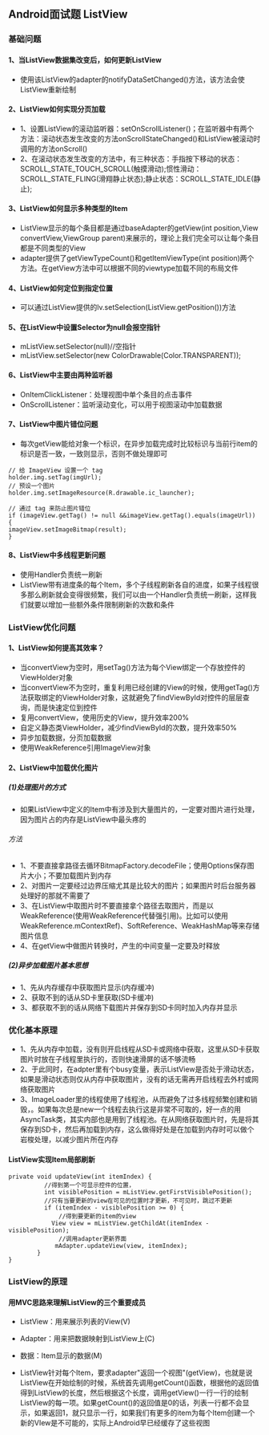 ## Android面试题 ListView

### 基础问题

#### 1、当ListView数据集改变后，如何更新ListView

- 使用该ListView的adapter的notifyDataSetChanged()方法，该方法会使ListView重新绘制

#### 2、ListView如何实现分页加载

- 1、设置ListView的滚动监听器：setOnScrollListener()；在监听器中有两个方法：滚动状态发生改变的方法onScrollStateChanged()和ListView被滚动时调用的方法onScroll()
- 2、在滚动状态发生改变的方法中，有三种状态：手指按下移动的状态：SCROLL_STATE_TOUCH_SCROLL(触摸滑动);惯性滑动：SCROLL_STATE_FLING(滑翔静止状态);静止状态：SCROLL_STATE_IDLE(静止);

#### 3、ListView如何显示多种类型的Item

- ListView显示的每个条目都是通过baseAdapter的getView(int position,View convertView,ViewGroup parent)来展示的，理论上我们完全可以让每个条目都是不同类型的View
- adapter提供了getViewTypeCount()和getItemViewType(int position)两个方法。在getView方法中可以根据不同的viewtype加载不同的布局文件

#### 4、ListView如何定位到指定位置

- 可以通过ListView提供的lv.setSelection(ListView.getPosition())方法

#### 5、在ListView中设置Selector为null会报空指针

- mListView.setSelector(null)//空指针
- mListView.setSelector(new ColorDrawable(Color.TRANSPARENT));

#### 6、ListView中主要由两种监听器

- OnItemClickListener：处理视图中单个条目的点击事件
- OnScrollListener：监听滚动变化，可以用于视图滚动中加载数据

#### 7、ListView中图片错位问题

- 每次getView能给对象一个标识，在异步加载完成时比较标识与当前行item的标识是否一致，一致则显示，否则不做处理即可

```
// 给 ImageView 设置一个 tag
holder.img.setTag(imgUrl);
// 预设一个图片
holder.img.setImageResource(R.drawable.ic_launcher);

// 通过 tag 来防止图片错位
if (imageView.getTag() != null &&imageView.getTag().equals(imageUrl)) {
imageView.setImageBitmap(result);
}
```

#### 8、ListView中多线程更新问题

- 使用Handler负责统一刷新
- ListView带有进度条的每个Item，多个子线程刷新各自的进度，如果子线程很多那么刷新就会变得很频繁，我们可以由一个Handler负责统一刷新，这样我们就要以增加一些额外条件限制刷新的次数和条件

### ListView优化问题

#### 1、ListView如何提高其效率？

- 当convertView为空时，用setTag()方法为每个View绑定一个存放控件的ViewHolder对象
- 当convertView不为空时，重复利用已经创建的View的时候，使用getTag()方法获取绑定的ViewHolder对象，这就避免了findViewById对控件的层层查询，而是快速定位到控件
- 复用convertView，使用历史的View，提升效率200%
- 自定义静态类ViewHolder，减少findViewById的次数，提升效率50%
- 异步加载数据，分页加载数据
- 使用WeakReference引用ImageView对象

#### 2、ListView中加载优化图片

##### (1)处理图片的方式

- 如果ListView中定义的Item中有涉及到大量图片的，一定要对图片进行处理，因为图片占的内存是ListView中最头疼的

###### 方法

- 1、不要直接拿路径去循环BitmapFactory.decodeFile；使用Options保存图片大小；不要加载图片到内存
- 2、对图片一定要经过边界压缩尤其是比较大的图片；如果图片时后台服务器处理好的那就不需要了
- 3、在ListView中取图片时不要直接拿个路径去取图片，而是以WeakReference(使用WeakReference代替强引用)。比如可以使用WeakReference.mContextRef)、SoftReference、WeakHashMap等来存储图片信息
- 4、在getView中做图片转换时，产生的中间变量一定要及时释放

##### (2)异步加载图片基本思想

- 1、先从内存缓存中获取图片显示(内存缓冲)
- 2、获取不到的话从SD卡里获取(SD卡缓冲)
- 3、都获取不到的话从网络下载图片并保存到SD卡同时加入内存并显示

### 优化基本原理

- 1、先从内存中加载，没有则开启线程从SD卡或网络中获取，这里从SD卡获取图片时放在子线程里执行的，否则快速滑屏的话不够流畅
- 2、于此同时，在adpter里有个busy变量，表示ListView是否处于滑动状态，如果是滑动状态则仅从内存中获取图片，没有的话无需再开启线程去外村或网络获取图片
- 3、ImageLoader里的线程使用了线程池，从而避免了过多线程频繁创建和销毁，。如果每次总是new一个线程去执行这是非常不可取的，好一点的用AsyncTask类，其实内部也是用到了线程池。在从网络获取图片时，先是将其保存到SD卡，然后再加载到内存，这么做得好处是在加载到内存时可以做个岩梭处理，以减少图片所在内存

#### ListView实现Item局部刷新

```
private void updateView(int itemIndex) {
          //得到第一个可显示控件的位置，
          int visiblePosition = mListView.getFirstVisiblePosition();
          //只有当要更新的view在可见的位置时才更新，不可见时，跳过不更新
          if (itemIndex - visiblePosition >= 0) {
              //得到要更新的item的view
            View view = mListView.getChildAt(itemIndex - visiblePosition);
              //调用adapter更新界面
             mAdapter.updateView(view, itemIndex);
        }
}
```

### ListView的原理

#### 用MVC思路来理解ListView的三个重要成员

- ListView：用来展示列表的View(V)
- Adapter：用来把数据映射到ListView上(C)
- 数据：Item显示的数据(M)


- ListView针对每个Item，要求adapter"返回一个视图"(getView)，也就是说ListView在开始绘制的时候，系统首先调用getCount()函数，根据他的返回值得到ListView的长度，然后根据这个长度，调用getView()一行一行的绘制ListView的每一项。如果getCount()的返回值是0的话，列表一行都不会显示，如果返回1，就只显示一行，如果我们有更多的item为每个Item创建一个新的VIew是不可能的，实际上Android早已经缓存了这些视图




